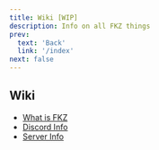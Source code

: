 ```yaml
---
title: Wiki [WIP]
description: Info on all FKZ things
prev: 
  text: 'Back'
  link: '/index'
next: false
---
```


## Wiki

- [What is FKZ](/wiki/fkz)
- [Discord Info](/wiki/discord)
- [Server Info](/wiki/servers)
